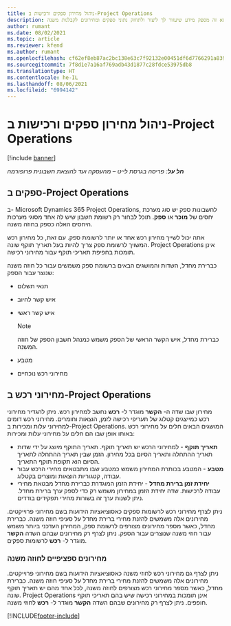 ```yaml
---
title: ניהול מחירון ספקים ורכישות ב-Project Operations
description: נושא זה מספק מידע שיעזור לך ליצור ולתחזק נתוני ספקים ומחירונים לקבלנות משנה.
author: rumant
ms.date: 08/02/2021
ms.topic: article
ms.reviewer: kfend
ms.author: rumant
ms.openlocfilehash: cf62ef8eb87ac2bc138e63c7f92132e00451df6d7766291a8399a94a070799ab
ms.sourcegitcommit: 7f8d1e7a16af769adb43d1877c28fdce53975db8
ms.translationtype: HT
ms.contentlocale: he-IL
ms.lasthandoff: 08/06/2021
ms.locfileid: "6994142"
---
```

# <a name="vendor-and-purchase-price-list-management-in-project-operations"></a>ניהול מחירון ספקים ורכישות ב-Project Operations

[!include [banner](../../includes/dataverse-preview.md)]

_**חל על**: פריסה בגרסת לייט – מהעסקה ועד להוצאת חשבונית פרופורמה_

## <a name="vendors-in-project-operations"></a>ספקים ב-Project Operations

ב- Microsoft Dynamics 365 Project Operations, לחשבונות ספק יש סוג מערכת יחסים של **מוכר** או **ספק**. תוכל לבחור רק רשומת חשבון שיש לה אחד מסוגי מערכות היחסים האלה כספק בחוזה משנה.

אתה יכול לשייך מחירון רכש אחד או יותר לרשומת ספק. עם זאת, כל מחירון רכש המשויך לרשומת ספק צריך להיות בעל תאריך תוקף שונה. Project Operations אינן תומכות בחפיפת תאריכי תוקף עבור מחירוני רכישה.

כברירת מחדל, השדות והמושגים הבאים ברשומת ספק משמשים עבור כל חוזה משנה שנוצר עבור הספק:

- תנאי תשלום
- איש קשר לחיוב
- איש קשר ראשי

    > [!NOTE]
    > כברירת מחדל, איש הקשר הראשי של הספק משמש כמנהל חשבון הספק של חוזה המשנה.

- מטבע
- מחירוני רכש נוכחיים

## <a name="purchase-price-lists-in-project-operations"></a>מחירוני רכש ב-Project Operations

מחירון שבו שדה ה- **הקשר** מוגדר ל- **רכש** נחשב למחירון רכש. ניתן להגדיר מחירוני רכש כמייצגים קטלוג של תעריפי רכישה לזמן, הוצאות וחומרים. מחירוני רכש דומים למחירוני עלות ומכירות ב-Project Operations. המושגים הבאים חלים על מחירוני רכש באותו אופן שבו הם חלים על מחירוני עלות ומכירות:

- **תאריך תוקף** - למחירוני הרכש יש תאריך תוקף. תאריך התוקף מיוצג על ידי שדות תאריך ההתחלה ותאריך הסיום בכל מחירון. הזמן שבין תאריך ההתחלה לתאריך הסיום הוא תקופת תוקף התאריך.
- **מטבע** - המטבע בכותרת המחירון משמש כמטבע שבו מתבטאים מחירי הרכש עבור עבודה, קטגוריות הוצאות ומוצרים בקטלוג.
- **יחידת זמן ברירת מחדל** - יחידת הזמן המוגדרת כברירת מחדל מבטאת מחירי עבודה לרכישות. שדה יחידת הזמן במחירון משמש רק כדי לספק ערך ברירת מחדל. ניתן לשנות ערך זה בשורות מחירי תפקידים בודדים.

ניתן לצרף מחירוני רכש לרשומות ספקים כאסוציאציות הידועות בשם מחירוני פרוייקטים. מחירונים אלה משמשים להזנת מחירי ברירת מחדל על סעיפי חוזה משנה. כברירת מחדל, כאשר מספר מחירונים מצורפים לרשומת ספק, המחירון העדכני ביותר משמש עבור חוזי משנה שנוצרים עבור הספק. ניתן לצרף רק מחירונים שבהם השדה **הקשר** מוגדר ל- **רכש** לרשומות ספקים.

### <a name="subcontract-specific-purchase-price-lists"></a>מחירונים ספציפיים לחוזה משנה

ניתן לצרף גם מחירוני רכש לחוזי משנה כאסוציאציות הידועות בשם מחירוני פרוייקטים. מחירונים אלה משמשים להזנת מחירי ברירת מחדל על סעיפי חוזה משנה. כברירת מחדל, כאשר מספר מחירוני רכש מצורפים לחוזה משנה, לכל אחד מהם יש תאריך תוקף שונה. Project Operations אינן תומכות במחירוני רכישה שיש בהם תאריכי תוקף חופפים. ניתן לצרף רק מחירונים שבהם השדה **הקשר** מוגדר ל- **רכש** לחוזי משנה.

[!INCLUDE[footer-include](../../includes/footer-banner.md)]
